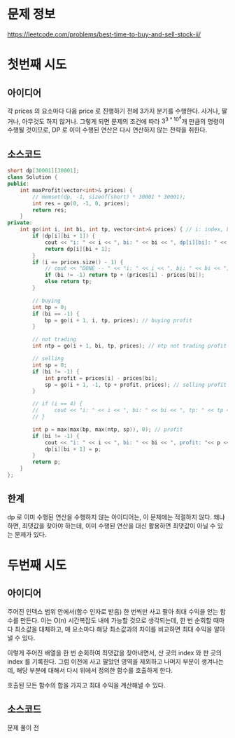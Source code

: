 # 문제 정보
https://leetcode.com/problems/best-time-to-buy-and-sell-stock-ii/

# 첫번째 시도
## 아이디어
각 prices 의 요소마다 다음 price 로 진행하기 전에 3가지 분기를 수행한다. 사거나, 팔거나, 아무것도 하지 않거나.
그렇게 되면 문제의 조건에 따라 $3^{3*10^{4}}$개 만큼의 명령이 수행될 것이므로, DP 로 이미 수행된 연산은 다시 연산하지 않는 전략을 취한다.
## 소스코드
```cpp
short dp[30001][30001];
class Solution {
public:
    int maxProfit(vector<int>& prices) {
        // memset(dp, -1, sizeof(short) * 30001 * 30001);
        int res = go(0, -1, 0, prices);
        return res;
    }
private:
    int go(int i, int bi, int tp, vector<int>& prices) { // i: index, bi: buying index(-1: not holding), tp; total profit
        if (dp[i][bi + 1]) {
            cout << "i: " << i << ", bi: " << bi << ", dp[i][bi]: " << dp[i][bi + 1] << " Is in DP!\n";
            return dp[i][bi + 1];
        }
        if (i == prices.size() - 1) {
            // cout << "DONE -- " << "i: " << i << ", bi: " << bi << ", tp: " << tp << "\n";
            if (bi != -1) return tp + (prices[i] - prices[bi]);
            else return tp;
        }

        // buying
        int bp = 0;
        if (bi == -1) {
            bp = go(i + 1, i, tp, prices); // buying profit
        }

        // not trading
        int ntp = go(i + 1, bi, tp, prices); // ntp not trading profit

        // selling
        int sp = 0;
        if (bi != -1) {
            int profit = prices[i] - prices[bi];
            sp = go(i + 1, -1, tp + profit, prices); // selling profit
        }

        // if (i == 4) {
        //     cout << "i: " << i << ", bi: " << bi << ", tp: " << tp << " (" << bp << ", " << ntp << ", " << sp << ")\n";
        // }

        int p = max(max(bp, max(ntp, sp)), 0); // profit
        if (bi != -1) {
            cout << "i: " << i << ", bi: " << bi << ", profit: "<< p << " Saving on DP!\n";
            dp[i][bi + 1] = p;
        }
        return p;
    }
};
```

## 한계
dp 로 이미 수행된 연산을 수행하지 않는 아이디어는, 이 문제에는 적절하지 않다. 왜냐하면, 최댓값을 찾아야 하는데, 이미 수행된 연산을 대신 활용하면 최댓값이 아닐 수 있는 문제가 있다.

# 두번째 시도
## 아이디어
주어진 인덱스 범위 안에서(함수 인자로 받음) 한 번씩만 사고 팔아 최대 수익을 얻는 함수를 만든다. 이는 O(n) 시간복잡도 내에 가능할 것으로 생각되는데, 한 번 순회할 때마다 최소값을 대체하고, 매 요소마다 해당 최소값과의 차이를 비교하면 최대 수익을 알아낼 수 있다.

이렇게 주어진 배열을 한 번 순회하여 최댓값을 찾아내면서, 산 곳의 index 와 판 곳의 index 를 기록한다. 그럼 이전에 사고 팔았던 영역을 제외하고 나머지 부분이 생겨나는데, 해당 부분에 대해서 다시 위에서 정의한 함수를 호출하게 한다. 

호출된 모든 함수의 합을 가지고 최대 수익을 계산해낼 수 있다.

## 소스코드
문제 풀이 전